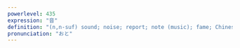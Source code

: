 ```yaml
---
powerlevel: 435
expression: "音"
definition: "(n,n-suf) sound; noise; report; note (music); fame; Chinese-derived character reading; (P)"
pronunciation: "おと"
---
```

